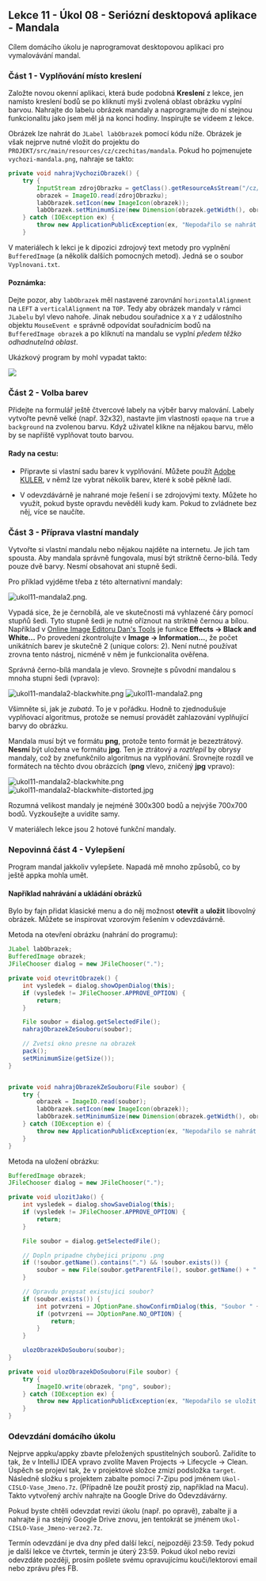 Lekce 11 - Úkol 08 - Seriózní desktopová aplikace - Mandala
-----------------------------------------------------------

Cílem domácího úkolu je naprogramovat desktopovou aplikaci pro vymalovávání mandal.



### Část 1 - Vyplňování místo kreslení

Založte novou okenní aplikaci, která bude podobná **Kreslení** z lekce,
jen namísto kreslení bodů se po kliknutí myši zvolená oblast obrázku vyplní barvou.
Nahrajte do labelu obrázek mandaly a naprogramujte do ní stejnou
funkcionalitu jako jsem měl já na konci hodiny.
Inspirujte se videem z lekce.

Obrázek lze nahrát do `JLabel labObrazek` pomocí kódu níže.
Obrázek je však nejprve nutné vložit do projektu do `PROJEKT/src/main/resources/cz/czechitas/mandala`.
Pokud ho pojmenujete `vychozi-mandala.png`, nahraje se takto:

~~~Java
private void nahrajVychoziObrazek() {
    try {
        InputStream zdrojObrazku = getClass().getResourceAsStream("/cz/czechitas/mandala/vychozi-mandala.png");
        obrazek = ImageIO.read(zdrojObrazku);
        labObrazek.setIcon(new ImageIcon(obrazek));
        labObrazek.setMinimumSize(new Dimension(obrazek.getWidth(), obrazek.getHeight()));
    } catch (IOException ex) {
        throw new ApplicationPublicException(ex, "Nepodařilo se nahrát zabudovaný obrázek mandaly:\n\n" + ex.getMessage());
    }
~~~



V materiálech k lekci je k dipozici zdrojový text metody pro vyplnění `BufferedImage` (a několik dalších pomocných metod).
Jedná se o soubor `Vyplnovani.txt`.



#### Poznámka:
Dejte pozor, aby `labObrazek` měl nastavené zarovnání `horizontalAlignment` na `LEFT`
a `verticalAlignment` na `TOP`.
Tedy aby obrázek mandaly v rámci `JLabelu` byl vlevo nahoře.
Jinak nebudou souřadnice `X` a `Y` z událostního objektu
`MouseEvent e` správně odpovídat souřadnicím bodů na
`BufferedImage obrazek` a po kliknutí na mandalu se vyplní
*předem těžko odhadnutelná oblast*.


Ukázkový program by mohl vypadat takto:

![](img/ukol11-program.png)



### Část 2 - Volba barev

Přidejte na formulář ještě čtvercové labely na výběr barvy malování.
Labely vytvořte pevně velké (např. 32x32), nastavte jim vlastnosti
`opaque` na `true` a `background` na zvolenou barvu.
Když uživatel klikne na nějakou barvu, mělo by se napříště vyplňovat touto barvou.



#### Rady na cestu:

- Připravte si vlastní sadu barev k vyplňování.
Můžete použít [Adobe KULER](https://color.adobe.com/), v němž lze vybrat
několik barev, které k sobě pěkně ladí.

- V odevzdávárně je nahrané moje řešení i se zdrojovými texty.
Můžete ho využít, pokud byste opravdu nevěděli kudy kam.
Pokud to zvládnete bez něj, více se naučíte.



### Část 3 - Příprava vlastní mandaly

Vytvořte si vlastní mandalu nebo nějakou najděte na internetu. Je jich tam spousta.
Aby mandala správně fungovala, musí být striktně černo-bílá. Tedy pouze dvě barvy. Nesmí obsahovat ani stupně šedi.

Pro příklad vyjděme třeba z této alternativní mandaly:

![ukol11-mandala2.png](img/ukol11-mandala2.png).

Vypadá sice, že je černobílá, ale ve skutečnosti
má vyhlazené čáry pomocí stupňů šedi.
Tyto stupně šedi je nutné oříznout na striktně černou a bílou.
Například v [Online Image Editoru Dan's Tools](https://www.favicon-generator.org/image-editor/)
je funkce **Effects -> Black and White...**
Po provedení zkontrolujte v **Image -> Information...**, že počet unikátních barev je skutečně 2 (unique colors: 2).
Není nutné používat zrovna tento nástroj, nicméně v něm je funkcionalita ověřena.

Správná černo-bílá mandala je vlevo. Srovnejte s původní mandalou s mnoha stupni šedi (vpravo):

![ukol11-mandala2-blackwhite.png](img/ukol11-mandala2-blackwhite.png)
![ukol11-mandala2.png](img/ukol11-mandala2.png)

Všimněte si, jak je *zubatá*. To je v pořádku. Hodně to zjednodušuje vyplňovací algoritmus,
protože se nemusí provádět zahlazování vyplňující barvy do obrázku.

Mandala musí být ve formátu **png**, protože tento formát je bezeztrátový.
**Nesmí** být uložena ve formátu **jpg**. Ten je ztrátový a *roztřepil* by obrysy mandaly,
což by znefunkčnilo algoritmus na vyplňování.
Srovnejte rozdíl ve formátech na těchto dvou obrázcích (**png** vlevo, zničený **jpg** vpravo):

![ukol11-mandala2-blackwhite.png](img/ukol11-mandala2-blackwhite.png)
![ukol11-mandala2-blackwhite-distorted.jpg](img/ukol11-mandala2-blackwhite-distorted.jpg)

Rozumná velikost mandaly je nejméně 300x300 bodů a nejvýše 700x700 bodů.
Vyzkoušejte a uvidíte samy.

V materiálech lekce jsou 2 hotové funkční mandaly.



### Nepovinná část 4 - Vylepšení

Program mandal jakkoliv vylepšete.
Napadá mě mnoho způsobů, co by ještě appka mohla umět.

#### Například nahrávání a ukládání obrázků

Bylo by fajn přidat klasické menu a do něj možnost **otevřít** a **uložit**
libovolný obrázek.
Můžete se inspirovat vzorovým řešením v odevzdávárně.

Metoda na otevření obrázku (nahrání do programu):
~~~Java
JLabel labObrazek;
BufferedImage obrazek;
JFileChooser dialog = new JFileChooser(".");

private void otevritObrazek() {
    int vysledek = dialog.showOpenDialog(this);
    if (vysledek != JFileChooser.APPROVE_OPTION) {
        return;
    }

    File soubor = dialog.getSelectedFile();
    nahrajObrazekZeSouboru(soubor);

    // Zvetsi okno presne na obrazek
    pack();
    setMinimumSize(getSize());
}


private void nahrajObrazekZeSouboru(File soubor) {
    try {
        obrazek = ImageIO.read(soubor);
        labObrazek.setIcon(new ImageIcon(obrazek));
        labObrazek.setMinimumSize(new Dimension(obrazek.getWidth(), obrazek.getHeight()));
    } catch (IOException e) {
        throw new ApplicationPublicException(ex, "Nepodařilo se nahrát obrázek mandaly ze souboru " + soubor.getAbsolutePath());
    }
}
~~~


Metoda na uložení obrázku:
~~~Java
BufferedImage obrazek;
JFileChooser dialog = new JFileChooser(".");

private void ulozitJako() {
    int vysledek = dialog.showSaveDialog(this);
    if (vysledek != JFileChooser.APPROVE_OPTION) {
        return;
    }

    File soubor = dialog.getSelectedFile();

    // Dopln pripadne chybejici priponu .png
    if (!soubor.getName().contains(".") && !soubor.exists()) {
        soubor = new File(soubor.getParentFile(), soubor.getName() + ".png");
    }

    // Opravdu prepsat existujici soubor?
    if (soubor.exists()) {
        int potvrzeni = JOptionPane.showConfirmDialog(this, "Soubor " + soubor.getName() + " už existuje.\nChcete jej přepsat?", "Přepsat soubor?", JOptionPane.YES_NO_OPTION);
        if (potvrzeni == JOptionPane.NO_OPTION) {
            return;
        }
    }

    ulozObrazekDoSouboru(soubor);
}

private void ulozObrazekDoSouboru(File soubor) {
    try {
        ImageIO.write(obrazek, "png", soubor);
    } catch (IOException ex) {
        throw new ApplicationPublicException(ex, "Nepodařilo se uložit obrázek mandaly do souboru " + soubor.getAbsolutePath());
    }
}
~~~



### Odevzdání domácího úkolu

Nejprve appku/appky zbavte přeložených spustitelných souborů.
Zařídíte to tak, že v IntelliJ IDEA vpravo zvolíte
Maven Projects -> Lifecycle -> Clean.
Úspěch se projeví tak, že v projektové složce zmizí
podsložka `target`.
Následně složku s projektem
zabalte pomocí 7-Zipu pod jménem `Ukol-CISLO-Vase_Jmeno.7z`.
(Případně lze použít prostý zip, například na Macu).
Takto vytvořený archív nahrajte na Google Drive do Odevzdávárny.

Pokud byste chtěli odevzdat revizi úkolu (např. po opravě),
zabalte ji a nahrajte ji na stejný Google Drive znovu,
jen tentokrát se jménem `Ukol-CISLO-Vase_Jmeno-verze2.7z`.

Termín odevzdání je dva dny před další lekcí, nejpozději 23:59.
Tedy pokud je další lekce ve čtvrtek, termín je úterý 23:59.
Pokud úkol nebo revizi odevzdáte později,
prosím pošlete svému opravujícímu kouči/lektorovi email nebo zprávu přes FB.
